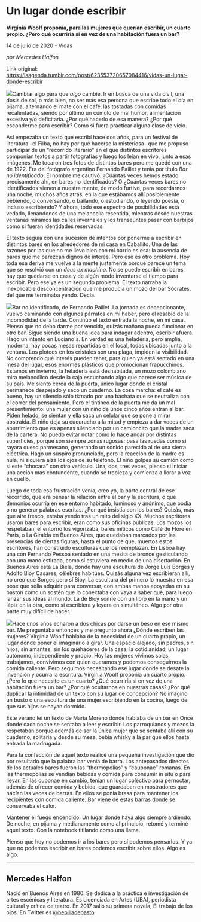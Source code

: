 # Un lugar donde escribir

**Virginia Woolf proponía, para las mujeres que querían escribir, un cuarto propio. ¿Pero qué ocurriría si en vez de una habitación fuera un bar?**

14 de julio de 2020 - Vidas

_por Mercedes Halfon_

Link original: https://laagenda.tumblr.com/post/623553720657084416/vidas-un-lugar-donde-escribir

![](https://64.media.tumblr.com/60357fdbd64a3b0c3675d90a265d01d6/1facdea0b238eaa7-ab/s500x750/96057b3969a621bdc7c28fa4305bcf725f706cb5.jpg)Cambiar
algo para que *algo* cambie. Ir en
busca de una vida civil, una dosis de sol, o más bien, no ser más esa persona
que escribe todo el día en pijama, alternando el mate con el café, las tostadas
con comidas recalentadas, siendo por último un cúmulo de mal humor,
alimentación excesiva y/o deficitaria. ¿Por qué hacerlo de esa manera? ¿Por qué
esconderme para escribir? Como si fuera practicar alguna clase de vicio. 

Así
empezaba un texto que escribí hace dos años, para un festival de literatura –el
Filba, no hay por qué hacerse la misteriosa– que me propuso participar de un
“recorrido literario” en el que distintos escritores componían textos a partir
fotografías y luego los leían en vivo, junto a esas imágenes. Me tocaron tres fotos
de distintos bares pero me quedé con una de 1922. Era del fotógrafo argentino Fernando
Paillet y tenía por título *Bar no
identificado*. El nombre me cautivó. ¿Cuántas veces hemos estado precisamente
ahí, en bares no identificados? O ¿Cuántas veces bares no identificados vienen
a nuestra mente, de modo furtivo, para recordarnos una noche, muchos años
atrás, en la que estábamos allí posiblemente bebiendo, o conversando, o
bailando, o estudiando, o leyendo poesía, o incluso escribiendo? Y ahora, todo
ese espectro de posibilidades está vedado, llenándonos de una melancolía
resentida, mientras desde nuestras ventanas miramos las calles invernales y los
transeúntes pasar con barbijos como si fueran identidades reservadas. 

El
texto seguía con una sucesión de intentos por ponerme a escribir en distintos bares
en los alrededores de mi casa en Caballito. Una de las razones por las que no
me llevo bien con mi barrio es esa: la ausencia de bares que me parezcan dignos
de interés. Pero ese es otro problema. Hoy toda esa deriva me vuelve a la mente
justamente porque parece un tema que se resolvió con un *deus ex machina*. No se puede escribir en bares, hay que quedarse en
casa y de algún modo inventarse el tiempo para escribir. Pero ese ya es un
segundo problema. El texto narraba la
inexplicable desconcentración que me producía un mozo del bar Sócrates, del que
me terminaba yendo. Decía.   

![](https://64.media.tumblr.com/82a2c8221e5ca946d85c1f5e0d8a35b0/1facdea0b238eaa7-8b/s500x750/d4eb4304cf2a91341e8b6506a2d7515899a3833e.jpg)Bar no identificado, de Fernando Paillet .La
jornada es decepcionante, vuelvo caminando con algunos párrafos en mi haber,
pero el resabio de la incomodidad de la tarde. Continúo el texto entrada la
noche, en mi casa. Pienso que no debo darme por vencida, quizás mañana pueda
funcionar en otro bar. Sigue siendo una buena idea para indagar adentro,
escribir afuera. Hago un intento en Luciano´s. En verdad es una heladería, pero
amplia, moderna, hay pocas mesas repartidas en el local, todas ubicadas junto a
la ventana. Los ploteos en los cristales son una plaga, impiden la visibilidad.
No comprendo qué interés pueden tener, para quien ya está sentado en una mesa del
lugar, esos enormes plásticos que promocionan frapucchinos. Estamos en invierno,
la heladería está deshabitada, un mozo colombiano mira melancólico desde la
caja escuchando algo que parece ser música de su país. Me siento cerca de la
puerta, único lugar donde el cristal permanece despejado y saco un cuaderno. La
cosa marcha: el café es bueno, hay un silencio sólo tiznado por una bachata que
se neutraliza con el correr del pensamiento. Pero el tintineo de la puerta me
da un mal presentimiento: una mujer con un niño de unos cinco años entran al
bar. Piden helado, se sientan y ella saca un celular que se pone a mirar
abstraída. El niño deja su cucurucho a la mitad y empieza a dar voces de un
aburrimiento que es apenas silenciado por un camioncito que la madre saca de la
cartera. No puedo evitar notar como lo hace andar por distintas superficies,
porque son siempre zonas rugosas: pasa las ruedas como si rayara queso
parmesano, generando un sonido parecido al de una sierra eléctrica. Hago un
suspiro pronunciado, pero la reacción de la madre es nula, ni siquiera alza los
ojos de su teléfono. El niño golpea su camión como si este “chocara” con otro
vehículo. Una, dos, tres veces, pienso si iniciar una acción más contundente,
cuando se tropieza y comienza a llorar a voz en cuello. 

Luego de toda esa frustración venía, creo yo, la parte
central de ese recorrido, que era pensar la relación entre el bar y la
escritura, o qué demonios ocurría en ese entorno habitado, luminoso y anónimo,
que podía o no generar palabras escritas. ¿Por qué insistía con los bares? Quizás,
más que aire fresco, estaba yendo tras un mito del siglo XX. Muchos escritores
usaron bares para escribir, eran como sus oficinas públicas. Los mozos los
respetaban, el entorno los vigorizaba, bares míticos como Café de Flore en
Paris, o La Giralda en Buenos Aires, que quedaban marcados por las presencias
de ciertas figuras, hasta el punto de que, muertos estos escritores, han
construido esculturas que los reemplazan. En Lisboa hay una con Fernando Pessoa
sentado en una mesita de bronce gesticulando con una mano estirada, como si
estuviera en medio de una disertación. En Buenos Aires está La Biela, donde hay
una escultura de Jorge Luis Borges y Adolfo Bioy Casares, célebres habitúes.
Quizás alguna vez escribieran allí, no creo que Borges pero sí Bioy. La
escultura del primero lo muestra en esa pose que solía adquirir para conversar,
con ambas manos apoyadas en su bastón como un sostén que lo conectaba con vaya
a saber qué, para luego lanzar sus ideas al mundo. La de Bioy sonríe con un
libro en la mano y un lápiz en la otra, como si escribiera y leyera en
simultáneo. Algo por otra parte muy difícil de hacer. 



![](https://64.media.tumblr.com/ce325dd6158d286958ae22cce1bd17cb/1facdea0b238eaa7-3f/s500x750/2745c7732f4627c243de3c50174dfd6b14a6168d.jpg)Hace unos
años echaron a dos chicas por darse un beso en ese mismo bar. Me preguntaba
entonces y me pregunto ahora ¿Dónde escriben las mujeres? Virginia Woolf
hablaba de la necesidad de un cuarto propio, un lugar donde poner el imaginario
a girar. Una espacio alejado, sin padres, sin hijos, sin amantes, sin los
quehaceres de la casa, la cotidianidad, un lugar autónomo, independiente y
propio. Hoy las mujeres vivimos solas, trabajamos, convivimos con quien
queramos y podemos conseguirnos la comida caliente. Pero seguimos necesitando
ese lugar donde se desate la invención y ocurra la escritura. Virginia Woolf proponía
un cuarto propio. ¿Pero lo que necesito es un cuarto? ¿Qué ocurriría si en vez
de una habitación fuera un bar? ¿Por qué ocultarnos en nuestras casas? ¿Por qué
duplicar la intimidad de un texto con su lugar de concepción? No imagino un
busto o una escultura de una mujer escribiendo en la cocina, luego de que sus
hijos se hayan dormido. 

Este
verano leí un texto de María Moreno donde hablaba de un bar en Once donde cada
noche se sentaba a leer y escribir. Los parroquianos y mozos la respetaban
porque además de ser la única mujer que se sentaba allí con su cuaderno, solitaria
y desde su mesa, bebía whisky a la par que ellos hasta entrada la madrugada. 

Para
la confección de aquel texto realicé una pequeña investigación que dio por
resultado que la palabra bar venia de barra. Los antepasados directos de los
actuales bares fueron las “thermopolias” y “cauponae” romanas. En las
thermopolias se vendían bebidas y comida para consumir in situ o para llevar. En
las cuponae en cambio, tenían un lugar colectivo para pernoctar, además de
ofrecer comida y bebida, que guardaban en mostradores que hacían las veces de
barras. En ellos se ponía brasa para mantener los recipientes con comida
caliente. Bar viene de estas barras donde se conservaba el calor. 

Mantener
el fuego encendido. Un lugar donde haya algo siempre ardiendo. De noche, en
pijama y medianamente como al principio, retomé y terminé aquel texto. Con la
notebook titilando como una llama. 

Pienso
que hoy no podemos ir a los bares pero sí podemos pensarlos. Y ya que no
podemos escribir en bares podemos escribir sobre ellos. Algo es algo. 



---

Mercedes Halfon
---------------

 Nació en Buenos Aires en 1980. Se dedica a la práctica e investigación de artes escénicas y literatura. Es Licenciada en Artes (UBA), periodista cultural y crítica de teatro. En 2017 salió su primera novela, El trabajo de los ojos. En Twitter es [@hebilladepasto](https://twitter.com/hebilladepasto) 

